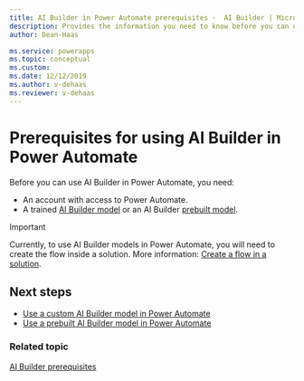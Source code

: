 ```yaml
---
title: AI Builder in Power Automate prerequisites -  AI Builder | Microsoft Docs
description: Provides the information you need to know before you can use AI Builder in Power Automate.
author: Dean-Haas

ms.service: powerapps
ms.topic: conceptual
ms.custom: 
ms.date: 12/12/2019
ms.author: v-dehaas
ms.reviewer: v-dehaas
---
```


# Prerequisites for using AI Builder in Power Automate

Before you can use AI Builder in Power Automate, you need:

- An account with access to Power Automate.
- A trained [AI Builder model](build-model.md) or an AI Builder [prebuilt model](prebuilt-overview.md).

> [!IMPORTANT]
 > Currently, to use AI Builder models in Power Automate, you will need to create the flow inside a solution. More information: [Create a flow in a solution](/flow/create-flow-solution).

 ## Next steps

- [Use a custom AI Builder model in Power Automate](prediction-model-in-flow.md)
- [Use a prebuilt AI Builder model in Power Automate](flow-business-card-reader.md)


### Related topic

[AI Builder prerequisites](build-model.md#prerequisites)
